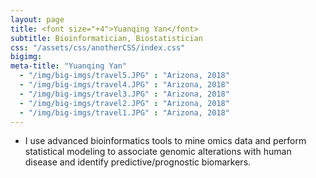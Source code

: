 ```yaml
---
layout: page
title: <font size="+4">Yuanqing Yan</font> 
subtitle: Bioinformatician, Biostatistician
css: "/assets/css/anotherCSS/index.css"
bigimg:
meta-title: "Yuanqing Yan"
  - "/img/big-imgs/travel5.JPG" : "Arizona, 2018"
  - "/img/big-imgs/travel4.JPG" : "Arizona, 2018"
  - "/img/big-imgs/travel3.JPG" : "Arizona, 2018"
  - "/img/big-imgs/travel2.JPG" : "Arizona, 2018"
  - "/img/big-imgs/travel1.JPG" : "Arizona, 2018"
---
```


* I use advanced bioinformatics tools to mine omics data and perform statistical modeling to associate genomic alterations with human disease and identify predictive/prognostic biomarkers.
